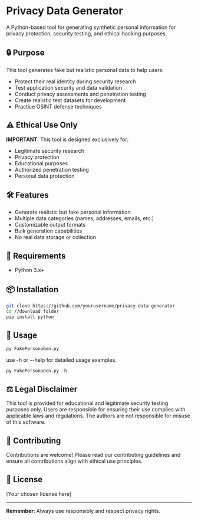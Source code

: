 # Privacy Data Generator

A Python-based tool for generating synthetic personal information for privacy protection, security testing, and ethical hacking purposes.

## 🔒 Purpose

This tool generates fake but realistic personal data to help users:
- Protect their real identity during security research
- Test application security and data validation
- Conduct privacy assessments and penetration testing
- Create realistic test datasets for development
- Practice OSINT defense techniques

## ⚠️ Ethical Use Only

**IMPORTANT**: This tool is designed exclusively for:
- Legitimate security research
- Privacy protection
- Educational purposes
- Authorized penetration testing
- Personal data protection

## 🛠️ Features

- Generate realistic but fake personal information
- Multiple data categories (names, addresses, emails, etc.)
- Customizable output formats
- Bulk generation capabilities
- No real data storage or collection

## 🐍 Requirements

- Python 3.x+

## 📦 Installation

```bash
git clone https://github.com/yourusername/privacy-data-generator
cd //download folder
pip install python
```

## 🚀 Usage

```bash (help)
py FakePersonaGen.py
```
use -h or --help for detailed usage examples.
```
py FakePersonaGen.py -h
```

## ⚖️ Legal Disclaimer

This tool is provided for educational and legitimate security testing purposes only. Users are responsible for ensuring their use complies with applicable laws and regulations. The authors are not responsible for misuse of this software.

## 🤝 Contributing

Contributions are welcome! Please read our contributing guidelines and ensure all contributions align with ethical use principles.

## 📄 License

[Your chosen license here]

---

**Remember**: Always use responsibly and respect privacy rights.
